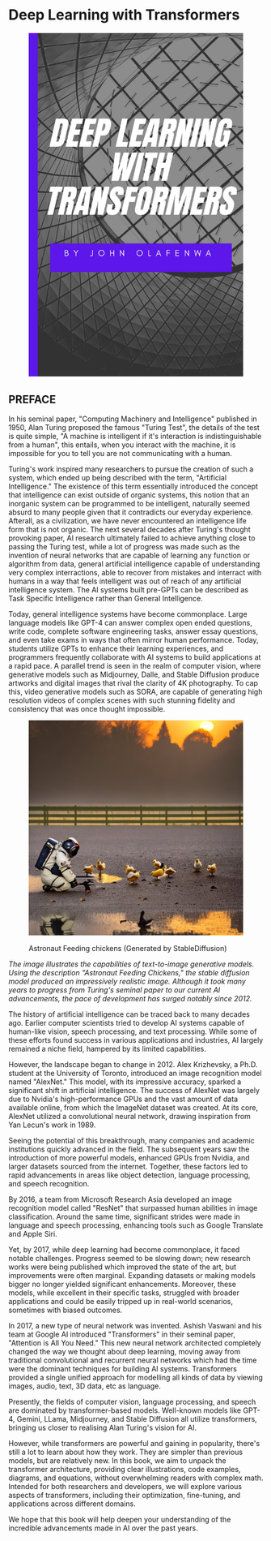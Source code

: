 # Deep Learning with Transformers

<figure><img src=".gitbook/assets/transformers_book.jpg" alt=""><figcaption></figcaption></figure>

## PREFACE

In his seminal paper, "Computing Machinery and Intelligence" published in 1950, Alan Turing proposed the famous "Turing Test", the details of the test is quite simple, "A machine is intelligent if it's interaction is indistinguishable from  a human", this entails, when you interact with the machine, it is impossible for you to tell you are not communicating with a human.&#x20;

Turing's work inspired many researchers to pursue the creation of such a system, which ended up being described with the term, "Artificial Intelligence." The existence of this term essentially introduced the concept that intelligence can exist outside of organic systems, this notion that an inorganic system can be programmed to be intelligent, naturally seemed absurd to many people given that it contradicts our everyday experience. Afterall, as a civilization, we have never encountered an intelligence life form that is not organic. The next several decades after Turing's thought provoking paper, AI research ultimately failed to achieve anything close to passing the Turing test, while a lot of progress was made such as the invention of neural networks that are capable of learning any function or algorithm from data, general artificial intelligence capable of understanding very complex interractions, able to recover from mistakes and interract with humans in a way that feels intelligent was out of reach of any artificial intelligence system. The AI systems built pre-GPTs can be described as Task Specific Intelligence rather than General Intelligence.

&#x20;Today, general intelligence systems have become commonplace. Large language models like GPT-4 can answer complex open ended questions, write code, complete software engineering tasks, answer essay questions, and even take exams in ways that often mirror human performance. Today, students utilize GPTs to enhance their learning experiences, and programmers frequently collaborate with AI systems to build applications at a rapid pace. A parallel trend is seen in the realm of computer vision, where generative models such as Midjourney, Dalle, and Stable Diffusion produce artworks and digital images that rival the clarity of 4K photography. To cap this, video generative models such as SORA, are capable of generating high resolution videos of complex scenes with such stunning fidelity and consistency that was once thought impossible.

<figure><img src=".gitbook/assets/astronaut_feeding_chickens.png" alt=""><figcaption><p>Astronaut Feeding chickens (Generated by StableDiffusion)</p></figcaption></figure>

_The image illustrates the capabilities of text-to-image generative models. Using the description "Astronaut Feeding Chickens," the stable diffusion model produced an impressively realistic image. Although it took many years to progress from Turing's seminal paper to our current AI advancements, the pace of development has surged notably since 2012._



The history of artificial intelligence can be traced back to many decades ago. Earlier computer scientists tried to develop AI systems capable of human-like vision, speech processing, and text processing. While some of these efforts found success in various applications and industries, AI largely remained a niche field, hampered by its limited capabilities.

However, the landscape began to change in 2012. Alex Krizhevsky, a Ph.D. student at the University of Toronto, introduced an image recognition model named "AlexNet." This model, with its impressive accuracy, sparked a significant shift in artificial intelligence. The success of AlexNet was largely due to Nvidia's high-performance GPUs and the vast amount of data available online, from which the ImageNet dataset was created. At its core, AlexNet utilized a convolutional neural network, drawing inspiration from Yan Lecun's work in 1989.

Seeing the potential of this breakthrough, many companies and academic institutions quickly advanced in the field. The subsequent years saw the introduction of more powerful models, enhanced GPUs from Nvidia, and larger datasets sourced from the internet. Together, these factors led to rapid advancements in areas like object detection, language processing, and speech recognition.

By 2016, a team from Microsoft Research Asia developed an image recognition model called "ResNet" that surpassed human abilities in image classification. Around the same time, significant strides were made in language and speech processing, enhancing tools such as Google Translate and Apple Siri.

Yet, by 2017, while deep learning had become commonplace, it faced notable challenges. Progress seemed to be slowing down; new research works were being published which improved the state of the art, but improvements were often marginal. Expanding datasets or making models bigger no longer yielded significant enhancements. Moreover, these models, while excellent in their specific tasks, struggled with broader applications and could be easily tripped up in real-world scenarios, sometimes with biased outcomes.

In 2017, a new type of neural network was invented. Ashish Vaswani and his team at Google AI introduced  "Transformers" in their seminal paper, "Attention is All You Need." This new neural network architected completely changed the way we thought about deep learning, moving away from traditional convolutional and recurrent neural networks which had the time were the dominant techniques for building AI systems. Transformers provided a single unified approach for modelling all kinds of data by viewing images, audio, text, 3D data, etc as language.

Presently, the fields of computer vision, language processing, and speech are dominated by transformer-based models. Well-known models like GPT-4, Gemini, LLama, Midjourney, and Stable Diffusion all utilize transformers, bringing us closer to realising Alan Turing's vision for AI.

However, while transformers are powerful and gaining in popularity, there's still a lot to learn about how they work. They are simpler than previous models,  but are relatively new. In this book, we aim to unpack the transformer architecture, providing clear illustrations, code examples, diagrams, and equations, without overwhelming readers with complex math. Intended for both researchers and developers, we will explore various aspects of transformers, including their optimization, fine-tuning, and applications across different domains.

We hope that this book will help deepen your understanding of the incredible advancements made in AI over the past years.

